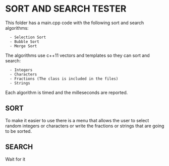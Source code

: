 # SORT AND SEARCH TESTER

This folder has a main.cpp code with the following sort and search algorithms:

      - Selection Sort
      - Bubble Sort
      - Merge Sort

The algorithms use c++11 vectors and templates so they can sort and search:

      - Integers
      - Characters
      - Fractions (The class is included in the files)
      - Strings

Each algorithm is timed and the milleseconds are reported. 

## SORT
To make it easier to use there is a menu that allows the user to select random integers or 
characters or write the fractions or strings that are going to be sorted.

## SEARCH
Wait for it
